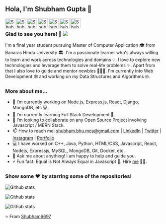 ## Hola, I'm Shubham Gupta 👋


<a href="https://www.linkedin.com/in/shubham-gupta-40b09b148/">
  <img align="left" alt="Shubham's Linkdein" width="32px" src="https://cdn.jsdelivr.net/npm/simple-icons@v3/icons/linkedin.svg" />
</a>
<a href="https://github.com/Shubham6697">
  <img align="left" alt="Shubham's Github" width="32px" src="https://cdn.jsdelivr.net/npm/simple-icons@v3/icons/github.svg" />
</a>
<a href="https://t.me/Shubham_BHU2k18">
  <img align="left" alt="Shubham's Telegram" width="32px" src="https://cdn.jsdelivr.net/npm/simple-icons@v3/icons/telegram.svg" />
</a>
<a href="https://www.instagram.com/shub_ham1/">
  <img align="left" alt="Shubham's Instagram" width="32px" src="https://cdn.jsdelivr.net/npm/simple-icons@v3/icons/instagram.svg" />
</a>
<a href="https://leetcode.com/Shubham-BHU/">
  <img align="left" alt="Shubham's LeetCode" width="32px" src="https://cdn.jsdelivr.net/npm/simple-icons@v3/icons/leetcode.svg" />
</a>
<a href="https://www.hackerrank.com/Shubham__gupta_">
  <img align="left" alt="Shubham's Hackerrank" width="32px" src="https://cdn.jsdelivr.net/npm/simple-icons@v3/icons/hackerrank.svg" />
</a>
<a href="mailto:shubham.bhu.mca@gmail.com">
  <img align="left" alt="Shubham's GMail" width="32px" src="https://cdn.jsdelivr.net/npm/simple-icons@v3/icons/gmail.svg" />
</a>

<br />

### Glad to see you here! 🤩 ![](https://visitor-badge.glitch.me/badge?page_id=Shubham6697.Shubham6697)

I'm a final year student pursuing Master of Computer Application 🎓 from Banaras Hindu University 🏛. I'm a passionate learner who's always willing to learn and work across technologies and domains 💡. I love to explore new technologies and leverage them to solve real-life problems ✨. Apart from that I also love to guide and mentor newbies 👨🏻‍💻. I'm currently into Web Development 🕸️ and working on my Data Structures and Algorithms 🤓.

### More about me...

- 🔭 I’m currently working on Node.js, Express.js, React, Django, MongoDB, etc 💻.
- 🌱 I’m currently learning Full Stack Development 🚀.
- 👯 I’m looking to collaborate on any Open Source Project involving Javascript / MERN Stack.
- 📫 How to reach me: shubham.bhu.mca@gmail.com | [LinkedIn](https://www.linkedin.com/in/shubham-gupta-40b09b148/) | [Twitter](https://twitter.com/Shubham6697) | [Instagram](https://instagram.com/Shubham6697) | [Portfolio](https://Shubham6697.github.io/)
- 💻 I have worked on C++, Java, Python, HTML/CSS, Javascript, React, Nodejs, Expressjs, MySQL, MongoDB, Git, Docker, etc.
- 💬 Ask me about anything! I am happy to help and guide you.
- ⚡ Fun fact: Equal is Not Always Equal in Javascript 🤣. Hire [me](mailto:shubham.bhu.mca@gmail.com?Subject=Hello%20Shubham) 👨‍💻.

### Show some ❤️ by starring some of the repositories!

![Github stats](https://github-readme-stats.vercel.app/api?username=Shubham6697&show_icons=true&hide_border=true&show_icons=true&locale=en)    

![Github stats](https://github-readme-stats.vercel.app/api/top-langs?username=Shubham6697&show_icons=true&locale=en&layout=compact)

![Github stats](https://github-readme-streak-stats.herokuapp.com/?user=Shubham6697&)

⭐️ From [Shubham6697](https://github.com/Shubham6697)
